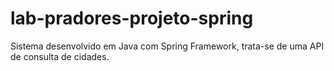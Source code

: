 # lab-pradores-projeto-spring
Sistema desenvolvido em Java com Spring Framework, trata-se de uma API de consulta de cidades.
